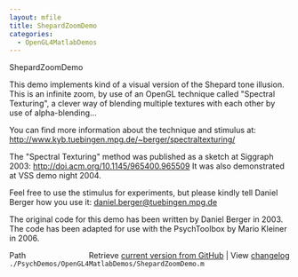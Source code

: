 ```yaml
---
layout: mfile
title: ShepardZoomDemo
categories:
  - OpenGL4MatlabDemos
---
```


ShepardZoomDemo

This demo implements kind of a visual version of the Shepard tone
illusion. This is an infinite zoom, by use of an OpenGL technique called
"Spectral Texturing", a clever way of blending multiple textures
with each other by use of alpha\-blending...

You can find more information about the technique and stimulus at:
http://www.kyb.tuebingen.mpg.de/~berger/spectraltexturing/

The "Spectral Texturing" method was published as a sketch at Siggraph 2003:
http://doi.acm.org/10.1145/965400.965509
It was also demonstrated at VSS demo night 2004.

Feel free to use the stimulus for experiments, but please kindly tell
Daniel Berger how you use it: daniel.berger@tuebingen.mpg.de

The original code for this demo has been written by Daniel Berger in 2003.
The code has been adapted for use with the PsychToolbox by Mario Kleiner
in 2006.


<div class="code_header" style="text-align:right;">
  <span style="float:left;">Path&nbsp;&nbsp;</span> <span class="counter">Retrieve <a href=
  "https://raw.github.com/Psychtoolbox-3/Psychtoolbox-3/beta/./PsychDemos/OpenGL4MatlabDemos/ShepardZoomDemo.m">current version from GitHub</a> | View <a href=
  "https://github.com/Psychtoolbox-3/Psychtoolbox-3/commits/beta/./PsychDemos/OpenGL4MatlabDemos/ShepardZoomDemo.m">changelog</a></span>
</div>
<div class="code">
  <code>./PsychDemos/OpenGL4MatlabDemos/ShepardZoomDemo.m</code>
</div>
